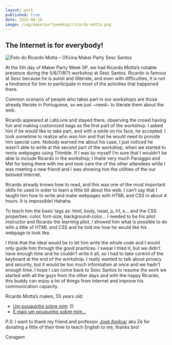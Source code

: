 ```yaml
---
layout: post
published: true
date: 2016-08-10
image: /img/makerpartyweeksp/ricardo-motta.png
---
```

## The Internet is for everybody!

![Foto do Ricardo Motta – Oficina Maker Party Sesc Santos]({{site.baseurl}}/_posts/img/makerpartyweeksp/ricardo-motta.png)

At the 5th day of Maker Party Week SP, we had Ricardo Motta’s notable presence during the 5/6/7/8(?) workshop at Sesc Santos. Ricardo is famous at Sesc because he is autist and illiterate, and even with difficulties, it is not a hindrance for him to participate in most of the activities that happened there.

Common scenario of people who takes part in our workshops are those already literate in Portuguese, so we just ~need~ to literate them about the web.

Ricardo appeared at LabLivre and stayed there, observing the crowd having fun and making customized bags as the first part of the workshop. I asked him if he would like to take part, and with a smile on his face, he accepted. I took sometime to realize who was him and that he would need to provide him special care. Nobody warned me about his case, I just noticed he wasn’t able to write at the second part of the workshop, when we started to remix webpages using Thimble. If I was by myself I’m sure that I wouldn’t be able to include Ricardo in the workshop; I thank very much Panaggio and Mel for being there with me and took care the of the other attendees while I was meeting a new friend and I was showing him the utilities of the our beloved Internet.

Ricardo already knows how to read, and this was one of the most important skills he used in order to learn a little bit about the web. I can’t say that I taught him how to write and make webpages with HTML and CSS in about 4 hours. It is impossible! Hahaha.

To teach him the basic tags as: html, body, head, p, h1, a… and the CSS properties: color, font-size, background-color… I needed to be his pilot instructor and Ricardo the learning pilot. I showed him what is possible to do with a little of HTML and CSS and he told me how he would like his webpage to look like.

I think that the ideal would be to let him write the whole code and I would only guide him through the good practices. I swear I tried it, but we didn’t have enough time and he couldn’t write it all, so I had to take control of the keyboard at the end of the workshop. I really wanted to talk about privacy and security, but it would be too much information at once and we hadn’t enough time. I hope I can come back to Sesc Santos to resume the work we started with all the guys from the other days and with the happy Ricardo; this buddy can enjoy a lot of things from Internet and improve his communication capacity.

Ricardo Motta’s makes, 55 years old:

- [Um pouquinho sobre mim](https://webmakerbr.makes.org/thimble/LTI1MDgwNjAxNg==/um-pouco-sobre-mim-d) :D
- [E mais um pouquinho sobre mim…](https://webmakerbr.makes.org/thimble/LTI4NDM2MDQ0OA==/um-pouco-sobre-mim-d)


P.S: I want to thank my friend and professor [José Amilcar](mailto:kankrezinho@gmail.com) aka Zé for donating a little of their time to teach English to me, thanks bro!

Coragem
